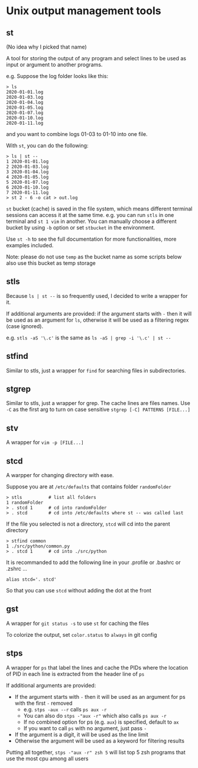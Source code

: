# Unix output management tools

## st

(No idea why I picked that name)

A tool for storing the output of any program and select lines to be used as input or argument to another programs.

e.g. Suppose the log folder looks like this: 

    > ls
    2020-01-01.log
    2020-01-03.log
    2020-01-04.log
    2020-01-05.log
    2020-01-07.log
    2020-01-10.log
    2020-01-11.log
    
and you want to combine logs 01-03 to 01-10 into one file.

With `st`, you can do the following:

    > ls | st --
    1 2020-01-01.log
    2 2020-01-03.log
    3 2020-01-04.log
    4 2020-01-05.log
    5 2020-01-07.log
    6 2020-01-10.log
    7 2020-01-11.log
    > st 2 - 6 -o cat > out.log

`st` bucket (cache) is saved in the file system, which means different terminal sessions can access it at the same time. e.g. you can run `stls` in one terminal and `st 1 vim` in another.
You can manually choose a different bucket by using `-b` option or set `stbucket` in the environment.

Use `st -h` to see the full documentation for more functionalities, more examples included.

Note: please do not use `temp` as the bucket name as some scripts below also use this bucket as temp storage

## stls

Because `ls | st --` is so frequently used, I decided to write a wrapper for it.

If additional arguments are provided: if the argument starts with `-` then it will be used as an argument for `ls`, otherwise it will be used as a filtering regex (case ignored).

e.g. `stls -aS '\.c'` is the same as `ls -aS | grep -i '\.c' | st --`

## stfind

Similar to stls, just a wrapper for `find` for searching files in subdirectories.

## stgrep
Similar to stls, just a wrapper for grep. The cache lines are files names.
Use `-C` as the first arg to turn on case sensitive
`stgrep [-C] PATTERNS [FILE...]`

## stv
A wrapper for `vim -p [FILE...]`

## stcd

A warpper for changing directory with ease.

Suppose you are at `/etc/defaults` that contains folder `randomFolder`

    > stls          # list all folders
    1 randomFolder
    > . stcd 1      # cd into randomFolder
    > . stcd        # cd into /etc/defaults where st -- was called last

If the file you selected is not a directory, `stcd` will cd into the parent directory

    > stfind common
    1 ./src/python/common.py
    > . stcd 1      # cd into ./src/python

It is recommanded to add the following line in your .profile or .bashrc or .zshrc ...

    alias stcd='. stcd'

So that you can use `stcd` without adding the dot at the front

## gst

A wrapper for `git status -s` to use `st` for caching the files

To colorize the output, set `color.status` to `always` in git config

## stps

A wrapper for `ps` that label the lines and cache the PIDs where the location of PID in each line is extracted from the header line of `ps`

If additional arguments are provided:

- If the argument starts with `-` then it will be used as an argument for ps with the first `-` removed
    - e.g. `stps -aux --r` calls `ps aux -r`
    - You can also do `stps -"aux -r"` which also calls `ps aux -r`
    - If no combined option for ps (e.g. `aux`) is specified, default to `ax`
    - If you want to call `ps` with no argument, just pass `-`
- If the argument is a digit, it will be used as the line limit
- Otherwise the argument will be used as a keyword for filtering results

Putting all together, `stps -"aux -r" zsh 5` will list top 5 zsh programs that use the most cpu among all users

